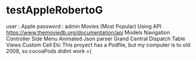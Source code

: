 # testAppleRobertoG
user : Apple
password : admin
Movies (Most Popular)
Using API https://www.themoviedb.org/documentation/api
Models
Navigation Controller
Side Menu Animated
Json parser
Grand Central Dispatch 
Table Views
Custom Cell
Etc
This proyect has a Podfile, but my computer is to old 2008, so cocoaPods didint work =(



